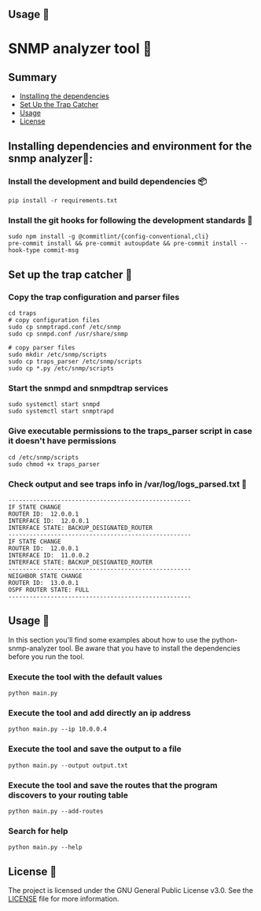 ## Usage 📕
# SNMP analyzer tool 🐍

## Summary
- [Installing the dependencies](#installing-dependencies-and-environment-for-the-snmp-analyzer)
- [Set Up the Trap Catcher](#set-up-the-trap-catcher-)
- [Usage](#usage--1)
- [License](#license-)

## Installing dependencies and environment for the snmp analyzer🌲:

### Install the development and build dependencies 📦
```shell
pip install -r requirements.txt
```

### Install the git hooks for following the development standards 🧍
```shell
sudo npm install -g @commitlint/{config-conventional,cli}
pre-commit install && pre-commit autoupdate && pre-commit install --hook-type commit-msg
```
## Set up the trap catcher 🥅
### Copy the trap configuration and parser files
```shell
cd traps
# copy configuration files
sudo cp snmptrapd.conf /etc/snmp
sudo cp snmpd.conf /usr/share/snmp

# copy parser files
sudo mkdir /etc/snmp/scripts
sudo cp traps_parser /etc/snmp/scripts
sudo cp *.py /etc/snmp/scripts
```

### Start the snmpd and snmpdtrap services
```shell
sudo systemctl start snmpd
sudo systemctl start snmptrapd
```
### Give executable permissions to the traps_parser script in case it doesn't have permissions
```shell
cd /etc/snmp/scripts
sudo chmod +x traps_parser
```
### Check output and see traps info in /var/log/logs_parsed.txt 🦆
```shell
----------------------------------------------------
IF STATE CHANGE
ROUTER ID:  12.0.0.1
INTERFACE ID:  12.0.0.1
INTERFACE STATE: BACKUP_DESIGNATED_ROUTER
----------------------------------------------------
IF STATE CHANGE
ROUTER ID:  12.0.0.1
INTERFACE ID:  11.0.0.2
INTERFACE STATE: BACKUP_DESIGNATED_ROUTER
----------------------------------------------------
NEIGHBOR STATE CHANGE
ROUTER ID:  13.0.0.1
OSPF ROUTER STATE: FULL
----------------------------------------------------
```
## Usage 📕
In this section you'll find some examples about how to use the python-snmp-analyzer tool. Be aware that you have to install
the dependencies before you run the tool.

### Execute the tool with the default values
```shell
python main.py
```

### Execute the tool and add directly an ip address
```shell
python main.py --ip 10.0.0.4
```

### Execute the tool and save the output to a file
```shell
python main.py --output output.txt
```

### Execute the tool and save the routes that the program discovers to your routing table
```shell
python main.py --add-routes
```

### Search for help
```shell
python main.py --help
```

## License 👮
The project is licensed under the GNU General Public License v3.0. See the [LICENSE](LICENSE) file for more information.
